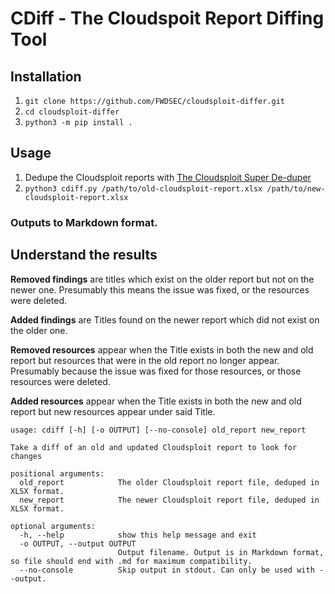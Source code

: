 # CDiff - The Cloudspoit Report Diffing Tool

## Installation
1. `git clone https://github.com/FWDSEC/cloudsploit-differ.git`
2. `cd cloudsploit-differ`
3. `python3 -m pip install .`

## Usage
1. Dedupe the Cloudsploit reports with [The Cloudsploit Super De-duper](https://github.com/FWDSEC/cloudsploit-deduper/)
2. `python3 cdiff.py /path/to/old-cloudsploit-report.xlsx /path/to/new-cloudsploit-report.xlsx`

### Outputs to Markdown format.

## Understand the results

**Removed findings** are titles which exist on the older report but not on the newer one. Presumably this means the issue was fixed, or the resources were deleted.

**Added findings** are Titles found on the newer report which did not exist on the older one. 

**Removed resources** appear when the Title exists in both the new and old report but resources that were in the old report no longer appear. Presumably because the issue was fixed for those resources, or those resources were deleted.

**Added resources** appear when the Title exists in both the new and old report but new resources appear under said Title.

```
usage: cdiff [-h] [-o OUTPUT] [--no-console] old_report new_report

Take a diff of an old and updated Cloudsploit report to look for changes

positional arguments:
  old_report            The older Cloudsploit report file, deduped in XLSX format.
  new_report            The newer Cloudsploit report file, deduped in XLSX format.

optional arguments:
  -h, --help            show this help message and exit
  -o OUTPUT, --output OUTPUT
                        Output filename. Output is in Markdown format, so file should end with .md for maximum compatibility.
  --no-console          Skip output in stdout. Can only be used with --output.
  ```